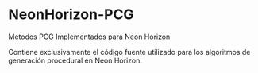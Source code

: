 # NeonHorizon-PCG
Metodos PCG Implementados para Neon Horizon

Contiene exclusivamente el código fuente utilizado para los algoritmos de generación procedural en Neon Horizon.
